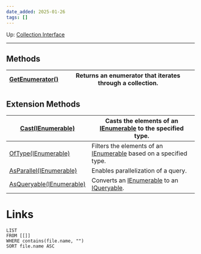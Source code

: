 ```yaml
---
date_added: 2025-01-26
tags: []
---
```

Up: [Collection Interface](Collection%20Interface.md)
___

## Methods

| [GetEnumerator()](https://learn.microsoft.com/en-us/dotnet/api/system.collections.ienumerable.getenumerator?view=net-8.0#system-collections-ienumerable-getenumerator) | Returns an enumerator that iterates through a collection. |
| ---------------------------------------------------------------------------------------------------------------------------------------------------------------------- | --------------------------------------------------------- |

## Extension Methods

| [Cast<TResult>(IEnumerable)](https://learn.microsoft.com/en-us/dotnet/api/system.linq.enumerable.cast?view=net-8.0#system-linq-enumerable-cast-1(system-collections-ienumerable))                        | Casts the elements of an [IEnumerable](https://learn.microsoft.com/en-us/dotnet/api/system.collections.ienumerable?view=net-8.0) to the specified type.                                                                   |
| -------------------------------------------------------------------------------------------------------------------------------------------------------------------------------------------------------- | ------------------------------------------------------------------------------------------------------------------------------------------------------------------------------------------------------------------------- |
| [OfType<TResult>(IEnumerable)](https://learn.microsoft.com/en-us/dotnet/api/system.linq.enumerable.oftype?view=net-8.0#system-linq-enumerable-oftype-1(system-collections-ienumerable))                  | Filters the elements of an [IEnumerable](https://learn.microsoft.com/en-us/dotnet/api/system.collections.ienumerable?view=net-8.0) based on a specified type.                                                             |
| [AsParallel(IEnumerable)](https://learn.microsoft.com/en-us/dotnet/api/system.linq.parallelenumerable.asparallel?view=net-8.0#system-linq-parallelenumerable-asparallel(system-collections-ienumerable)) | Enables parallelization of a query.                                                                                                                                                                                       |
| [AsQueryable(IEnumerable)](https://learn.microsoft.com/en-us/dotnet/api/system.linq.queryable.asqueryable?view=net-8.0#system-linq-queryable-asqueryable(system-collections-ienumerable))                | Converts an [IEnumerable](https://learn.microsoft.com/en-us/dotnet/api/system.collections.ienumerable?view=net-8.0) to an [IQueryable](https://learn.microsoft.com/en-us/dotnet/api/system.linq.iqueryable?view=net-8.0). |
# Links
```dataview
LIST
FROM [[]]
WHERE contains(file.name, "")
SORT file.name ASC
```
